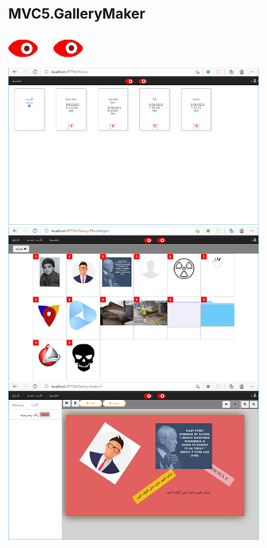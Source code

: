 # MVC5.GalleryMaker
![](https://github.com/vahidarya14/MVC5.GalleryMaker/blob/master/GalleryMaker/wwwroot/images/logo.png)
![](https://github.com/vahidarya14/MVC5.GalleryMaker/blob/master/GalleryMaker/wwwroot/images/readme/cards.png)
![](https://github.com/vahidarya14/MVC5.GalleryMaker/blob/master/GalleryMaker/wwwroot/images/readme/photoMgmr.png)
![](https://github.com/vahidarya14/MVC5.GalleryMaker/blob/master/GalleryMaker/wwwroot/images/readme/cardView.png)

